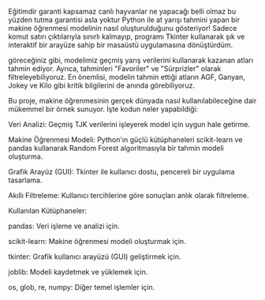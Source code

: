 Eğitimdir garanti kapsamaz canlı hayvanlar ne yapacağı belli olmaz bu yüzden tutma garantisi asla yoktur
Python ile at yarışı tahmini yapan bir makine öğrenmesi modelinin nasıl oluşturulduğunu gösteriyor! Sadece komut satırı çıktılarıyla sınırlı kalmayıp, programı Tkinter kullanarak şık ve interaktif bir arayüze sahip bir masaüstü uygulamasına dönüştürdüm.

 göreceğiniz gibi, modelimiz geçmiş yarış verilerini kullanarak kazanan atları tahmin ediyor. Ayrıca, tahminleri "Favoriler" ve "Sürprizler" olarak filtreleyebiliyoruz. En önemlisi, modelin tahmin ettiği atların AGF, Ganyan, Jokey ve Kilo gibi kritik bilgilerini de anında görebiliyoruz.

Bu proje, makine öğrenmesinin gerçek dünyada nasıl kullanılabileceğine dair mükemmel bir örnek sunuyor. İşte kodun neler yapabildiği:

Veri Analizi: Geçmiş TJK verilerini işleyerek model için uygun hale getirme.

Makine Öğrenmesi Modeli: Python'ın güçlü kütüphaneleri scikit-learn ve pandas kullanarak Random Forest algoritmasıyla bir tahmin modeli oluşturma.

Grafik Arayüz (GUI): Tkinter ile kullanıcı dostu, pencereli bir uygulama tasarlama.

Akıllı Filtreleme: Kullanıcı tercihlerine göre sonuçları anlık olarak filtreleme.


Kullanılan Kütüphaneler:

pandas: Veri işleme ve analizi için.

scikit-learn: Makine öğrenmesi modeli oluşturmak için.

tkinter: Grafik kullanıcı arayüzü (GUI) geliştirmek için.

joblib: Modeli kaydetmek ve yüklemek için.

os, glob, re, numpy: Diğer temel işlemler için.
